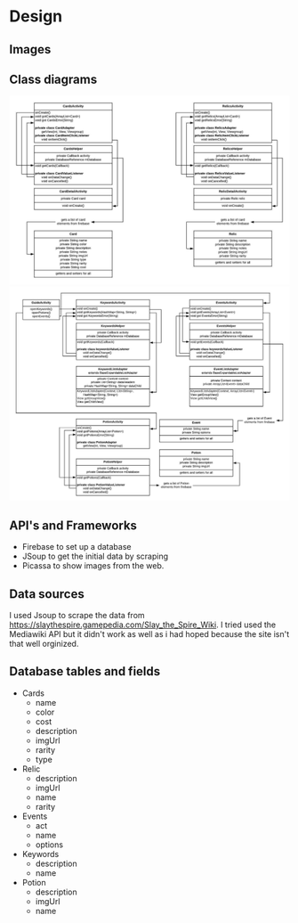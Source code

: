 # Design

## Images

## Class diagrams

![app design 1](doc/app_design_1.jpeg)
![app design 2](doc/app_design_2.jpeg)

## API's and Frameworks
* Firebase to set up a database
* JSoup to get the initial data by scraping
* Picassa to show images from the web.

## Data sources
I used Jsoup to scrape the data from https://slaythespire.gamepedia.com/Slay_the_Spire_Wiki.
I tried used the Mediawiki API but it didn't work as well as i had hoped because the site isn't that well orginized.

## Database tables and fields

* Cards
  * name
  * color
  * cost
  * description
  * imgUrl
  * rarity
  * type
* Relic
  * description
  * imgUrl
  * name
  * rarity
* Events
  * act
  * name
  * options
* Keywords
  * description
  * name
* Potion
  * description
  * imgUrl
  * name
